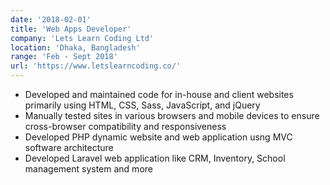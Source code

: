```yaml
---
date: '2018-02-01'
title: 'Web Apps Developer'
company: 'Lets Learn Coding Ltd'
location: 'Dhaka, Bangladesh'
range: 'Feb - Sept 2018'
url: 'https://www.letslearncoding.co/'
---
```



- Developed and maintained code for in-house and client websites primarily using HTML, CSS, Sass, JavaScript, and jQuery
- Manually tested sites in various browsers and mobile devices to ensure cross-browser compatibility and responsiveness
- Developed PHP dynamic website and web application usng MVC software architecture
- Developed Laravel web application like CRM, Inventory, School management system and more
